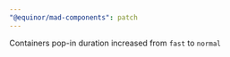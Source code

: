 ```yaml
---
"@equinor/mad-components": patch
---
```


Containers pop-in duration increased from `fast` to `normal`
